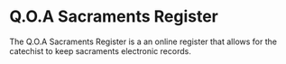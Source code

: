 # Q.O.A Sacraments Register

The Q.O.A Sacraments Register is a an online register that allows for the catechist to keep sacraments electronic records.

